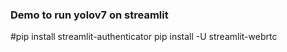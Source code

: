 ###  Demo to run yolov7 on streamlit

#pip install streamlit-authenticator
pip install -U streamlit-webrtc

